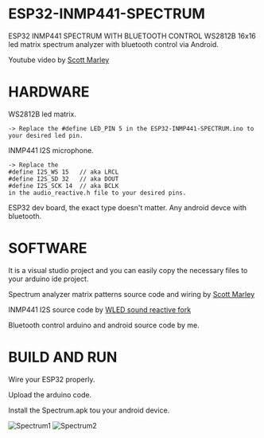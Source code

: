 # ESP32-INMP441-SPECTRUM
ESP32 INMP441 SPECTRUM WITH BLUETOOTH CONTROL
WS2812B 16x16 led matrix spectrum analyzer with bluetooth control via Android.

Youtube video by [Scott Marley](https://www.youtube.com/watch?v=9PEjvFkdpIE)

# HARDWARE
WS2812B led matrix.

    -> Replace the #define LED_PIN 5 in the ESP32-INMP441-SPECTRUM.ino to your desired led pin.
INMP441 I2S microphone.

    -> Replace the
    #define I2S_WS 15   // aka LRCL
    #define I2S_SD 32   // aka DOUT
    #define I2S_SCK 14  // aka BCLK
    in the audio_reactive.h file to your desired pins.
ESP32 dev board, the exact type doesn't matter.
Any android devce with bluetooth.

# SOFTWARE
It is a visual studio project and you can easily copy the necessary files to your arduino ide project.

Spectrum analyzer matrix patterns source code and wiring by [Scott Marley](https://github.com/s-marley/ESP32-INMP441-Matrix-VU)

INMP441 I2S source code by [WLED sound reactive fork](https://github.com/atuline/WLED)

Bluetooth control arduino and android source code by me.

# BUILD AND RUN
Wire your ESP32 properly.

Upload the arduino code.

Install the Spectrum.apk tou your android device.

![Spectrum1](https://user-images.githubusercontent.com/61933721/123283635-40e8e880-d514-11eb-9f5c-1d3c8222d49a.jpg)
![Spectrum2](https://user-images.githubusercontent.com/61933721/123283652-434b4280-d514-11eb-9d7d-b424968e906e.jpg)

